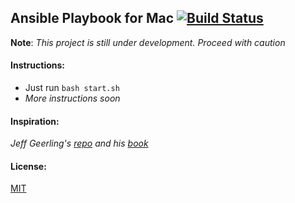 Ansible Playbook for Mac
[![Build Status](https://travis-ci.org/v1shwa/mac-playbook.svg?branch=master)](https://travis-ci.org/v1shwa/mac-playbook)
---
__Note__: _This project is still under development. Proceed with caution_

#### Instructions:
 - Just run 
    `bash start.sh`
 - _More instructions soon_

#### Inspiration:
_Jeff Geerling's [repo](https://github.com/geerlingguy/mac-dev-playbook) and his [book](https://www.ansiblefordevops.com/)_

#### License:
[MIT](https://github.com/v1shwa/mac-playbook/blob/master/LICENSE)
